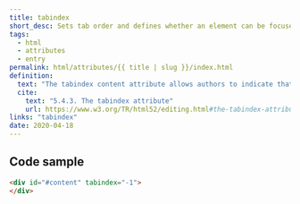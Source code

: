 ```yaml
---
title: tabindex
short_desc: Sets tab order and defines whether an element can be focused or not."
tags:
  - html
  - attributes
  - entry
permalink: html/attributes/{{ title | slug }}/index.html
definition:
  text: "The tabindex content attribute allows authors to indicate that an element is supposed to be focusable, whether it is supposed to be reachable using sequential focus navigation and, optionally, to suggest where in the sequential focus navigation order the element appears."
  cite:
    text: "5.4.3. The tabindex attribute"
    url: https://www.w3.org/TR/html52/editing.html#the-tabindex-attribute
links: "tabindex"
date: 2020-04-18
---
```


<h2 class="h3"><span>Code sample</span></h2>

```html
<div id="#content" tabindex="-1">
</div>
```

